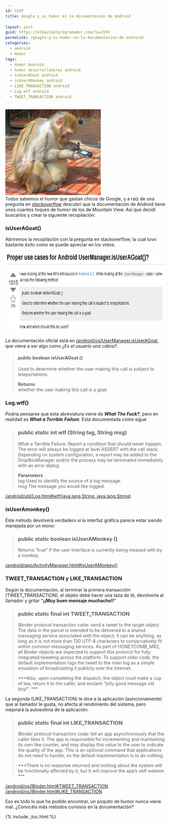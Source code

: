 ```yaml
---
id: 1597
title: Google y su humor en la documentación de Android

layout: post
guid: https://elbauldelprogramador.com/?p=1597
permalink: /google-y-su-humor-en-la-documentacion-de-android/
categories:
  - android
  - Humor
tags:
  - Humor Android
  - humor desarrolladores android
  - isUserAGoat android
  - isUserAMonkey android
  - LIKE_TRANSACTION android
  - Log.wtf android
  - TWEET_TRANSACTION android
---
```

[<img src="/assets/img/2013/06/monkey-phone-300x269.jpg" alt="isUserAMonkey Android" width="300" height="269" class="alignleft size-medium wp-image-1681" />][1]  
Todos sabemos el humor que gastan chicos de Google, y a raiz de una pregunta en *<a href="http://stackoverflow.com/questions/13375357/proper-use-cases-for-android-usermanager-isuseragoat" target="_blank">stackoverflow</a>* descubrí que la documentación de Android tiene unos cuantos toques de humor de los de Mountain View. Así que decidí buscarlos y crear la siguiente recopilación:

### isUserAGoat()

Abriremos la recopilación con la pregunta en stackoverflow, la cual tuvo bastante éxito como se puede apreciar en los votos:

<img src="/assets/img/2013/06/UserManager.isuseragoat.png" alt="UserManager.isuseragoat" width="741" height="253" class="thumbnail aligncenter size-full wp-image-1680" />  
  
<!--ad-->

  
La documentación oficial está en <a href="http://developer.android.com/reference/android/os/UserManager.html#isUserAGoat%28%29" target="_blank">/android/os/UserManager.isUserAGoat</a>, que viene a ser algo como *¿Es el usuario una cabra?*:

> #### public boolean isUserAGoat ()
> 
> Used to determine whether the user making this call is subject to teleportations.
> 
> **Returns**  
> whether the user making this call is a goat. 

### Log.wtf()

Podría pensarse que esta abreviatura viene de ***What The Fuck?***, pero en realidad es ***What a Terrible Failure***: Está documentada como sigue

> ### public static int wtf (String tag, String msg)
> 
> What a Terrible Failure: Report a condition that should never happen. The error will always be logged at level ASSERT with the call stack. Depending on system configuration, a report may be added to the DropBoxManager and/or the process may be terminated immediately with an error dialog.
> 
> **Parameters**  
> tag Used to identify the source of a log message.  
> msg The message you would like logged. 

<a href="http://developer.android.com/reference/android/util/Log.html#wtf%28java.lang.String,%20java.lang.String%29" target="_blank">/android/util/Log.html#wtf(java.lang.String, java.lang.String)</a>

### isUserAmonkey()

Éste método devolverá verdadero si la interfaz gráfica parece estar siendo manejada por un mono:

> ### public static boolean isUserAMonkey () 
> 
> Returns &#8220;true&#8221; if the user interface is currently being messed with by a monkey. 

<a href="http://developer.android.com/reference/android/app/ActivityManager.html#isUserAMonkey%28%29" target="_blank">/android/app/ActivityManager.html#isUserAMonkey()</a>

### TWEET\_TRANSACTION y LIKE\_TRANSACTION 

Según la documentación, al terminar la primera transacción (TWEET_TRANSACTION), el objeto debe hacer una taza de té, devolverla al llamador y gritar “**¡¡Muy buen mensaje muchacho!!**”

> ### public static final int TWEET_TRANSACTION 
> 
> IBinder protocol transaction code: send a tweet to the target object. The data in the parcel is intended to be delivered to a shared messaging service associated with the object; it can be anything, as long as it is not more than 130 UTF-8 characters to conservatively fit within common messaging services. As part of HONEYCOMB_MR2, all Binder objects are expected to support this protocol for fully integrated tweeting across the platform. To support older code, the default implementation logs the tweet to the main log as a simple emulation of broadcasting it publicly over the Internet.
> 
> ***Also, upon completing the dispatch, the object must make a cup of tea, return it to the caller, and exclaim &#8220;jolly good message old boy!&#8221;. ***

La segunda (LIKE_TRANSACTION) le dice a la aplicación (asíncronamente) que al llamador le gusta, no afecta al rendimiento del sistema, pero mejorará la autoestima de la aplicación:

> ### public static final int LIKE_TRANSACTION 
> 
> IBinder protocol transaction code: tell an app asynchronously that the caller likes it. The app is responsible for incrementing and maintaining its own like counter, and may display this value to the user to indicate the quality of the app. This is an optional command that applications do not need to handle, so the default implementation is to do nothing.
> 
> ***There is no response returned and nothing about the system will be functionally affected by it, but it will improve the app&#8217;s self-esteem. ***

<a href="http://developer.android.com/reference/android/os/IBinder.html#TWEET_TRANSACTION" target="_blank">/android/os/IBinder.html#TWEET_TRANSACTION</a>.  
<a href="http://developer.android.com/reference/android/os/IBinder.html#LIKE_TRANSACTION" target="_blank">/android/os/IBinder.html#LIKE_TRANSACTION</a>

Eso es todo lo que he podido encontrar, un poquito de humor nunca viene mal. ¿Conocéis más métodos curiosos en la documentación?



 [1]: /assets/img/2013/06/monkey-phone.jpg

{% include _toc.html %}
